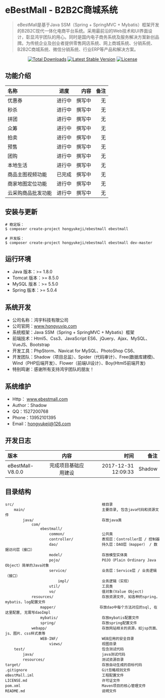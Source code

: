 eBestMall - B2B2C商城系统
===============================

> eBestMall是基于Java SSM（Spring + SpringMVC + Mybatis）框架开发的B2B2C现代一体化电商平台系统。采用最前沿的Web技术和UI界面设计，彰显鸿宇团队的用心。同时是国内电子商务系统及服务解决方案新创品牌。为传统企业及创业者提供零售网店系统、网上商城系统、分销系统、B2B2C商城系统、微信分销系统、行业ERP等产品和解决方案。

<p align="center">
<a href="https://packagist.org/packages/hongyukeji/ebestmall"><img src="https://poser.pugx.org/hongyukeji/ebestmall/d/total.svg" alt="Total Downloads"></a>
<a href="https://packagist.org/packages/hongyukeji/ebestmall"><img src="https://poser.pugx.org/hongyukeji/ebestmall/v/stable.svg" alt="Latest Stable Version"></a>
<a href="https://packagist.org/packages/hongyukeji/ebestmall"><img src="https://poser.pugx.org/hongyukeji/ebestmall/license.svg" alt="License"></a>
</p>

功能介绍
-------------------

名称|进度|内容|备注
:----|:-----:|-----:|-----:
优惠券|进行中|撰写中|无
秒杀|进行中|撰写中|无
拼团|进行中|撰写中|无
众筹|进行中|撰写中|无
拍卖|进行中|撰写中|无
预售|进行中|撰写中|无
团购|进行中|撰写中|无
本地生活|进行中|撰写中|无
商品主图视频功能|已完成|撰写中|无
商家地图定位功能|进行中|撰写中|无
云采购商品批发功能|进行中|撰写中|无

安装与更新
-------------------

```
# 稳定版：
$ composer create-project hongyukeji/ebestmall ebestmall

# 开发版：
$ composer create-project hongyukeji/ebestmall ebestmall dev-master
```

运行环境
-------------------

* Java 版本：>= 1.8.0
* Tomcat 版本：>= 8.5.0
* MySQL 版本：>= 5.5.0
* Spring 版本：>= 5.0.4

系统开发
-------------------

* 公司名称：鸿宇科技有限公司
* 公司官网：www.hongyuvip.com
* 系统框架：Java SSM（Spring + SpringMVC + Mybatis）框架
* 前端技术：Html5、Css3、JavaScript ES6、jQuery、Ajax、MySQL、VueJS、Bootstrap
* 开发工具：PhpStorm、Navicat for MySQL、PhotoShop CS6、
* 开发团队：Shadow（项目总监）、Spider（代码审计）、Free(数据库建模)、Wind（PHP后端开发）、Flower（前端UI设计）、Boy(Html5前端开发)
* 特别鸣谢：感谢所有支持鸿宇团队的朋友！

系统维护
-------------------

* Http： www.ebestmall.com
* Author：Shadow
* QQ：1527200768
* Phone：13952101395
* Email：hongyukeji@126.com

开发日志
-------------------

版本|内容|时间|备注
:----|:-----:|-----:|-----:
eBestMall-V8.0.0|完成项目基础应用建设|2017-12-31 12:09:33|Shadow

目录结构
-------------------

```
src/                                        根目录
    main/                                   主要目录, 包含java代码和资源文件
        java/                               存放java类
            com/
                ebestmall/
                    common/                 公共类
                    controller/             表现层：Controller层 / 控制器
                    dao/                    持久层：DAO层（mapper） / 数据访问层（接口）
                    model/                  存放模型实体类
                    pojo/                   POJO（Plain Ordinary Java Object）简单的Java对象
                    service/                业务层：Service层 / 业务逻辑（接口）
                        impl/               业务逻辑（实现）
                    util/                   工具类
                    vo/                     值对象(Value Object)
            resources/                      存放资源文件, 如各种的spring，mybatis，log配置文件
                mapper/                    存放dao中每个方法对应的sql, 在这里配置, 无需写daoImpl
                mybatis/                    存放mybatis配置文件
                spring/                     存放spring配置文件
            webapp/                         存放网站相关的资源，如jsp页面、js、图片、css样式表等
                WEB-INF/                    WEB应用的安全目录
                    views/                  视图目录
    test/                                   包含测试代码
        java/                               java测试代码
        resources/                          测试资源目录
target/                                     存放自动生成的目标代码
.gitignore                                  Git忽略规则文件
eBestMall.iml                               工程配置文件
LICENSE.md                                  许可证文件
pom.xml                                     Maven项目的核心管理文件
README.md                                   说明文件
```